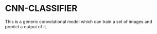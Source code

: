 # CNN-CLASSIFIER
This is a generic convolutional model which can train a set of images and predict a output of it.
